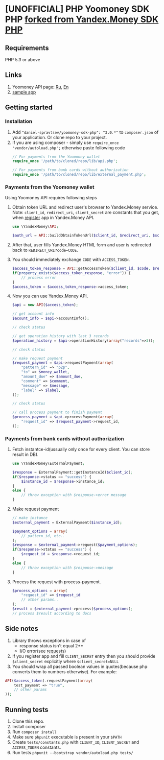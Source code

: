 


# [UNOFFICIAL] PHP Yoomoney SDK PHP [forked from Yandex.Money SDK PHP](https://github.com/romkavt/yandex-money-sdk-php)

## Requirements

PHP 5.3 or above


## Links

1. Yoomoney API page: [Ru](http://yoomoney.ru),
[En](http://yoomoney.ru)
2. [sample app](https://github.com/yandex-money/yandex-money-sdk-php-sample)

## Getting started

### Installation

1. Add `"daniel-spravtsev/yoomoney-sdk-php": "3.0.*"` to `composer.json` of your application. Or clone repo to your project.
2. If you are using composer - simply use `require_once 'vendor/autoload.php';` otherwise paste following code
    ```php
    // For payments from the Yoomoney wallet
    require_once '/path/to/cloned/repo/lib/api.php';

    // For payments from bank cards without authorization
    require_once '/path/to/cloned/repo/lib/external_payment.php';
    ```

### Payments from the Yoomoney wallet

Using Yoomoney API requires following steps

1. Obtain token URL and redirect user's browser to Yandex.Money service.
Note: `client_id`, `redirect_uri`, `client_secret` are constants that you get,
when [register](https://yoomoney/myservices/new.xml) app in Yandex.Money API.

    ```php
    use \YandexMoney\API;

    $auth_url = API::buildObtainTokenUrl($client_id, $redirect_uri, $scope);
    ```

2. After that, user fills Yandex.Money HTML form and user is redirected back to
`REDIRECT_URI?code=CODE`.

3. You should immediately exchange `CODE` with `ACCESS_TOKEN`.

    ```php
    $access_token_response = API::getAccessToken($client_id, $code, $redirect_uri, $client_secret=NULL);
    if(property_exists($access_token_response, "error")) {
        // process error
    }
    $access_token = $access_token_response->access_token;
    ```

4. Now you can use Yandex.Money API.

    ```php
    $api = new API($access_token);

    // get account info
    $acount_info = $api->accountInfo();

    // check status 

    // get operation history with last 3 records
    $operation_history = $api->operationHistory(array("records"=>3));

    // check status 

    // make request payment
    $request_payment = $api->requestPayment(array(
        "pattern_id" => "p2p",
        "to" => $money_wallet,
        "amount_due" => $amount_due,
        "comment" => $comment,
        "message" => $message,
        "label" => $label,
    ));

    // check status 

    // call process payment to finish payment
    $process_payment = $api->processPayment(array(
        "request_id" => $request_payment->request_id,
    ));
    ```

### Payments from bank cards without authorization

1. Fetch instantce-id(ussually only once for every client. You can store
result in DB).

    ```php
    use \YandexMoney\ExternalPayment;

    $response = ExternalPayment::getInstanceId($client_id);
    if($response->status == "success") {
        $instance_id = $response->instance_id;
    }
    else {
        // throw exception with $response->error message
    }
    ```

2. Make request payment

    ```php
    // make instance
    $external_payment = ExternalPayment($instance_id);

    $payment_options = array(
        // pattern_id, etc..
    );
    $response = $external_payment->request($payment_options);
    if($response->status == "success") {
        $request_id = $response->request_id;
    }
    else {
        // throw exception with $response->message
    }
    ```

3. Process the request with process-payment. 

    ```php
    $process_options = array(
        "request_id" => $request_id
        // other params..
    );
    $result = $external_payment->process($process_options);
    // process $result according to docs
    ```

## Side notes

1. Library throws exceptions in case of
    * response status isn't equal 2**
    * I/O error(see [requests](https://github.com/rmccue/Requests))
2. If you register app and fill `CLIENT_SECRET` entry then you should
provide `$client_secret` explicitly where `$client_secret=NULL`
3. You should wrap all passed boolean values in quotes(because php converts
them to numbers otherwise). For example:

```php
API($access_token).requestPayment(array(
    test_payment => "true",
    // other params
));
```


## Running tests

1. Clone this repo.
2. Install composer
3. Run `composer install`
4. Make sure `phpunit` executable is present in your `$PATH`
5. Create `tests/constants.php` with `CLIENT_ID`, `CLIENT_SECRET` and `ACCESS_TOKEN`
constants. 
6. Run tests `phpunit --bootstrap vendor/autoload.php tests/`
